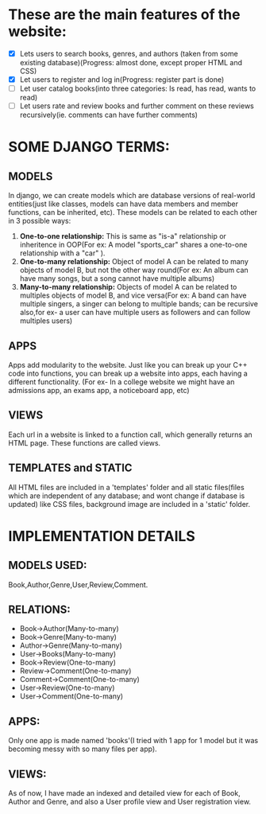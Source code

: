 # These are the main features of the website:
- [x] Lets users to search books, genres, and authors (taken from some existing database)(Progress: almost done, except proper HTML and CSS)
- [x] Let users to register and log in(Progress: register part is done)
- [ ] Let user catalog books(into three categories: Is read, has read, wants to read)
- [ ] Let users rate and review books and further comment on these reviews recursively(ie. comments can have further comments)

# SOME DJANGO TERMS:

## MODELS

In django, we can create models which are database versions of real-world entities(just like classes, models can have data members and member functions, can be inherited, etc). These models can be related to each other in 3 possible ways:
1. **One-to-one relationship:** This is same as "is-a" relationship or inheritence in OOP(For ex: A model "sports_car" shares a one-to-one relationship with a "car" ).
2. **One-to-many relationship:** Object of model A can be related to many objects of model B, but not the other way round(For ex: An album can have many songs, but a song cannot have multiple albums)
3. **Many-to-many relationship:** Objects of model A can be related to multiples objects of model B, and vice versa(For ex: A band can have multiple singers, a singer can belong to multiple bands; can be recursive also,for ex- a user can have multiple users as followers and can follow multiples users)

## APPS

Apps add modularity to the website. Just like you can break up your C++ code into functions, you can break up a website into apps, each having a different functionality. (For ex- In a college website we might have an admissions app, an exams app, a noticeboard app, etc)

## VIEWS

Each url in a website is linked to a function call, which generally returns an HTML page. These functions are called views.

## TEMPLATES and STATIC

All HTML files are included in a 'templates' folder and all static files(files which are independent of any database; and wont change if database is updated) like CSS files, background image are included in a 'static' folder.

# IMPLEMENTATION DETAILS

## MODELS USED:
Book,Author,Genre,User,Review,Comment.

## RELATIONS:
- Book->Author(Many-to-many)
- Book->Genre(Many-to-many)
- Author->Genre(Many-to-many)
- User->Books(Many-to-many)
- Book->Review(One-to-many)
- Review->Comment(One-to-many)
- Comment->Comment(One-to-many)
- User->Review(One-to-many)
- User->Comment(One-to-many)

## APPS:
Only one app is made named 'books'(I tried with 1 app for 1 model but it was becoming messy with so many files per app).

## VIEWS:
As of now, I have made an indexed and detailed view for each of Book, Author and Genre, and also a User profile view and User registration view.
